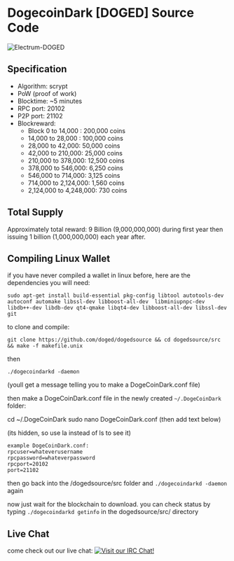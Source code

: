DogecoinDark [DOGED] Source Code
================================

![Electrum-DOGED](http://dogecoindark.net/img/logo-dark@2x.png)

Specification
-------------

* Algorithm: scrypt
* PoW (proof of work)
* Blocktime: ~5 minutes
* RPC port: 20102
* P2P port: 21102
* Blockreward: 
  * Block 0 to 14,000 : 200,000 coins
  * 14,000 to 28,000 : 100,000 coins
  * 28,000 to 42,000: 50,000 coins
  * 42,000 to 210,000: 25,000 coins
  * 210,000 to 378,000: 12,500 coins
  * 378,000 to 546,000: 6,250 coins
  * 546,000 to 714,000: 3,125 coins
  * 714,000 to 2,124,000: 1,560 coins
  * 2,124,000 to 4,248,000: 730 coins

Total Supply
------------

Approximately total reward: 9 Billion (9,000,000,000) during first year then issuing 1 billion (1,000,000,000) each year after.


Compiling Linux Wallet
----------------------

if you have never compiled a wallet in linux before, here are the dependencies you will need:

    sudo apt-get install build-essential pkg-config libtool autotools-dev autoconf automake libssl-dev libboost-all-dev  libminiupnpc-dev libdb++-dev libdb-dev qt4-qmake libqt4-dev libboost-all-dev libssl-dev git

to clone and compile:

    git clone https://github.com/doged/dogedsource && cd dogedsource/src && make -f makefile.unix

then

    ./dogecoindarkd -daemon

(youll get a message telling you to make a DogeCoinDark.conf file)

then make a DogeCoinDark.conf file in the newly created `~/.DogeCoinDark` folder:

cd ~/.DogeCoinDark
sudo nano DogeCoinDark.conf
(then add text below)


(its hidden, so use la instead of ls to see it)

    example DogeCoinDark.conf:
    rpcuser=whateverusername
    rpcpassword=whateverpassword
    rpcport=20102
    port=21102

then go back into the /dogedsource/src folder and `./dogecoindarkd -daemon` again

now just wait for the blockchain to download. you can check status by typing `./dogecoindarkd getinfo` in the dogedsource/src/ directory

Live Chat
---------

come check out our live chat:
[![Visit our IRC Chat!](https://kiwiirc.com/buttons/chat.freenode.net/dogecoindark.png)](https://kiwiirc.com/client/chat.freenode.net/?nick=doged|?&theme=cli#dogecoindark)
